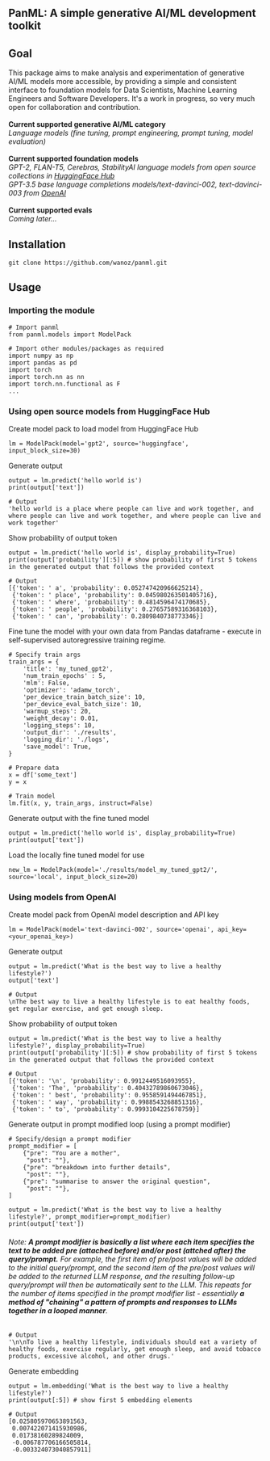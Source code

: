 ## PanML: A simple generative AI/ML development toolkit

## Goal
This package aims to make analysis and experimentation of generative AI/ML models more accessible, by providing a simple and consistent interface to foundation models for Data Scientists, Machine Learning Engineers and Software Developers. It's a work in progress, so very much open for collaboration and contribution. 
<br><br>
**Current supported generative AI/ML category** <br>
*Language models (fine tuning, prompt engineering, prompt tuning, model evaluation)*
<br><br>
**Current supported foundation models** <br>
*GPT-2, FLAN-T5, Cerebras, StabilityAI language models from open source collections in [HuggingFace Hub](https://huggingface.co)* <br>
*GPT-3.5 base language completions models/text-davinci-002, text-davinci-003 from [OpenAI](https://openai.com)*
<br><br>
**Current supported evals** <br>
*Coming later...*
<br>

## Installation
```
git clone https://github.com/wanoz/panml.git
```

## Usage
### Importing the module
```
# Import panml
from panml.models import ModelPack

# Import other modules/packages as required
import numpy as np
import pandas as pd
import torch
import torch.nn as nn
import torch.nn.functional as F
...
```

### Using open source models from HuggingFace Hub
Create model pack to load model from HuggingFace Hub
```
lm = ModelPack(model='gpt2', source='huggingface', input_block_size=30)
```

Generate output
```
output = lm.predict('hello world is')
print(output['text'])
```
```
# Output
'hello world is a place where people can live and work together, and where people can live and work together, and where people can live and work together'
```

Show probability of output token
```
output = lm.predict('hello world is', display_probability=True)
print(output['probability'][:5]) # show probability of first 5 tokens in the generated output that follows the provided context
```
```
# Output
[{'token': ' a', 'probability': 0.052747420966625214},
 {'token': ' place', 'probability': 0.045980263501405716},
 {'token': ' where', 'probability': 0.4814596474170685},
 {'token': ' people', 'probability': 0.27657589316368103},
 {'token': ' can', 'probability': 0.2809840738773346}]
```
 
Fine tune the model with your own data from Pandas dataframe - execute in self-supervised autoregressive training regime.
```
# Specify train args
train_args = {
    'title': 'my_tuned_gpt2',
    'num_train_epochs' : 5,
    'mlm': False,
    'optimizer': 'adamw_torch',
    'per_device_train_batch_size': 10,
    'per_device_eval_batch_size': 10,
    'warmup_steps': 20,
    'weight_decay': 0.01,
    'logging_steps': 10,
    'output_dir': './results',
    'logging_dir': './logs',
    'save_model': True,
}

# Prepare data
x = df['some_text']
y = x

# Train model
lm.fit(x, y, train_args, instruct=False)
```

Generate output with the fine tuned model
```
output = lm.predict('hello world is', display_probability=True)
print(output['text'])
```

Load the locally fine tuned model for use
```
new_lm = ModelPack(model='./results/model_my_tuned_gpt2/', source='local', input_block_size=20)
```

### Using models from OpenAI
Create model pack from OpenAI model description and API key
```
lm = ModelPack(model='text-davinci-002', source='openai', api_key=<your_openai_key>)
```

Generate output
```
output = lm.predict('What is the best way to live a healthy lifestyle?')
output['text']
```
```
# Output
\nThe best way to live a healthy lifestyle is to eat healthy foods, get regular exercise, and get enough sleep.
```

Show probability of output token
```
output = lm.predict('What is the best way to live a healthy lifestyle?', display_probability=True)
print(output['probability'][:5]) # show probability of first 5 tokens in the generated output that follows the provided context
```
```
# Output
[{'token': '\n', 'probability': 0.9912449516093955},
 {'token': 'The', 'probability': 0.40432789860673046},
 {'token': ' best', 'probability': 0.9558591494467851},
 {'token': ' way', 'probability': 0.9988543268851316},
 {'token': ' to', 'probability': 0.9993104225678759}]
```

Generate output in prompt modified loop (using a prompt modifier) <br>
```
# Specify/design a prompt modifier
prompt_modifier = [
    {"pre": "You are a mother", 
     "post": ""},
    {"pre": "breakdown into further details", 
     "post": ""},
    {"pre": "summarise to answer the original question", 
     "post": ""},
]

output = lm.predict('What is the best way to live a healthy lifestyle?', prompt_modifier=prompt_modifier)
print(output['text'])
```
###### Note: **A prompt modifier is basically a list where each item specifies the text to be added pre (attached before) and/or post (attched after) the query/prompt.** For example, the first item of pre/post values will be added to the initial query/prompt, and the second item of the pre/post values will be added to the returned LLM response, and the resulting follow-up query/prompt will then be automatically sent to the LLM. This repeats for the number of items specified in the prompt modifier list - essentially **a method of "chaining" a pattern of prompts and responses to LLMs together in a looped manner**.

```
# Output
'\n\nTo live a healthy lifestyle, individuals should eat a variety of healthy foods, exercise regularly, get enough sleep, and avoid tobacco products, excessive alcohol, and other drugs.'
```

Generate embedding
```
output = lm.embedding('What is the best way to live a healthy lifestyle?')
print(output[:5]) # show first 5 embedding elements
```
```
# Output
[0.025805970653891563,
 0.007422071415930986,
 0.01738160289824009,
 -0.006787706166505814,
 -0.003324073040857911]
```
